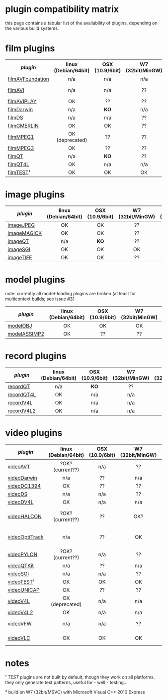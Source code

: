 plugin compatibility matrix
====

this page contains a tabular list of the availability of plugins, depending on the various build systems.

# film plugins

| *plugin*                               | linux (Debian/64bit) | OSX (10.9/6bit) | W7 (32bit/MinGW) | W7 (32bit/MSVC)² |
| -------------------------------------- |:--------------------:|:---------------:|:----------------:|:----------------:|
|  [filmAVFoundation](filmAVFoundation)  | n/a                  | n/a             | n/a              | n/a              |
|  [filmAVI](filmAVI)                    | n/a                  | n/a             | ??               | build but can't play video ?|
|  [filmAVIPLAY](filmAVIPLAY)            | OK                   | ??              | ??               | ??               |
|  [filmDarwin](filmDarwin)              | n/a                  | **KO**          | n/a              | n/a              |
|  [filmDS](filmDS)                      | n/a                  | n/a             | ??               | OK               |
|  [filmGMERLIN](filmGMERLIN)            | OK                   | OK              | ??               | ??               |
|  [filmMPEG1](filmMPEG1)                | OK  (deprecated)     | ??              | ??               | ??               |
|  [filmMPEG3](filmMPEG3)                | OK                   | ??              | ??               | ??               |
|  [filmQT](filmQT)                      | n/a                  | **KO**          | ??               | OK               |
|  [filmQT4L](filmQT4L)                  | OK                   | n/a             | n/a              | n/a              |
|  [filmTEST](filmTEST)¹                 | OK                   | OK              | OK               | OK               |

# image plugins

| *plugin*                    | linux (Debian/64bit) | OSX (10.9/6bit) | W7 (32bit/MinGW) | W7 (32bit/MSVC)² |
| --------------------------- |:--------------------:|:---------------:|:----------------:|:----------------:|
|  [imageJPEG](imageJPEG)     | OK                   | OK              | ??               | ??               | 
|  [imageMAGICK](imageMAGICK) | OK                   | OK              | ??               | OK               |
|  [imageQT](imageQT)         | n/a                  | **KO**          | ??               | ??               |
|  [imageSGI](imageSGI)       | OK                   | OK              | OK               | ??               |
|  [imageTIFF](imageTIFF)     | OK                   | OK              | ??               | ??               |

# model plugins

note: currently all model-loading plugins are broken (at least for multicontext builds; see issue [#31](/umlaeute/Gem/issues/31)

| *plugin*                     | linux (Debian/64bit) | OSX (10.9/6bit) | W7 (32bit/MinGW) | W7 (32bit/MSVC)² |
| ---------------------------- |:--------------------:|:---------------:|:----------------:|:----------------:|
|  [modelOBJ](modelOBJ)        | OK                   | OK              | OK               | ??               |
|  [modelASSIMP2](modelASSIMP2)| OK                   | ??              | ??               | ??               |


# record plugins

| *plugin*                  | linux (Debian/64bit) | OSX (10.9/6bit) | W7 (32bit/MinGW) | W7 (32bit/MSVC)² |
| ------------------------- |:--------------------:|:---------------:|:----------------:|:----------------:|
|  [recordQT](recordQT)     | n/a                  | **KO**          | ??               | ??               |
|  [recordQT4L](recordQT4L) | OK                   | n/a             | n/a              | ??               |
|  [recordV4L](recordV4L)   | OK                   | n/a             | n/a              | ??               |
|  [recordV4L2](recordV4L2) | OK                   | n/a             | n/a              | ??               |

# video plugins

| *plugin*                         | linux (Debian/64bit) | OSX (10.9/6bit) | W7 (32bit/MinGW) | W7 (32bit/MSVC)² |
| -------------------------------- |:--------------------:|:---------------:|:----------------:|:----------------:|
|  [videoAVT](videoAVT)            | ?OK? (current??)     | n/a             | ??               | ??               |
|  [videoDarwin](videoDarwin)      | n/a                  | ??              | n/a              | n/a              |
|  [videoDC1394](videoDC1394)      | OK                   | ??              | ??               | ??               |
|  [videoDS](videoDS)              | n/a                  | n/a             | ??               | ??               |
|  [videoDV4L](videoDV4L)          | OK                   | n/a             | n/a              | n/a              |
|  [videoHALCON](videoHALCON)      | ?OK? (current??)     | ??              | OK?              | build and load but no device to test|
|  [videoOptiTrack](videoOptiTrack)| n/a                  | ??              | OK               | build and load but no device to test|
|  [videoPYLON](videoPYLON)        | ?OK? (current??)     | n/a             | ??               | ??               |
|  [videoQTKit](videoQTKit)        | n/a                  | ??              | n/a              | n/a              |
|  [videoSGI](videoSGI)            | n/a                  | n/a             | ??               | ??               |
|  [videoTEST](videoTEST)¹         | OK                   | OK              | OK               | OK               |
|  [videoUNICAP](videoUNICAP)      | OK                   | ??              | ??               | ??               |
|  [videoV4L](videoV4L)            | OK (deprecated)      | n/a             | n/a              | n/a              |
|  [videoV4L2](videoV4L2)          | OK                   | n/a             | n/a              | n/a              |
|  [videoVFW](videoVFW)            | n/a                  | n/a             | ??               | build and load but can't test|
|  [videoVLC](videoVLC)            | OK                   | OK              | OK               | crash at loading |



# notes

¹ *TEST* plugins are not built by default, though they work on all platforms.
they only generate test patterns, useful for - well - testing...
 
² build on W7 (32bit/MSVC) with Microsoft Visual C++ 2010 Express
